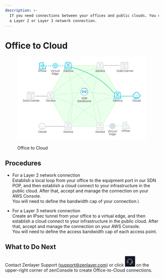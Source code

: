 ```yaml
---
description: >-
  If you need connections between your offices and public clouds. You can create
  a Layer 2 or Layer 3 network connection.
---
```


# Office to Cloud

<figure><img src="../../../.gitbook/assets/Article_1 (17).jpg" alt=""><figcaption><p>Office to Cloud</p></figcaption></figure>

## Procedures

* For a Layer 2 network connection\
  Establish a local loop from your office to the equipment port in our SDN POP, and then establish a cloud connect to your infrastructure in the public cloud. After that, accept and manage the connection on your AWS Console.\
  You will need to define the bandwidth cap of your connection.\

* For a Layer 3 network connection\
  Create an IPsec tunnel from your office to a virtual edge, and then establish a cloud connect to your infrastructure in the public cloud. After that, accept and manage the connection on your AWS Console.\
  You will need to define the access bandwidth cap of each access point.

## **What to Do Next**

Contact Zenlayer Support (support@zenlayer.com) or click <img src="../../../.gitbook/assets/Article_2 (10).jpg" alt="" data-size="line"> on the upper-right corner of zenConsole to create Office-to-Cloud connections.&#x20;

